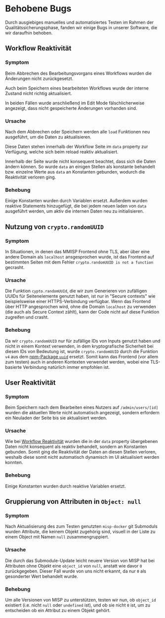 # Behobene Bugs

Durch ausgiebiges manuelles und automatisiertes Testen im Rahmen
der Qualitätssicherungsphase, fanden wir einige Bugs in unserer
Software, die wir daraufhin behoben.

## Workflow Reaktivität

### Symptom

Beim Abbrechen des Bearbeitungsvorgans eines Workflows wurden die
Änderungen nicht zurückgesetzt.

Auch beim Speichern eines bearbeiteten Workflows wurde der interne Zustand
nicht richtig aktualisiert.

In beiden Fällen wurde anschließend im Edit Mode fälschlicherweise angezeigt,
dass nicht gespeicherte Änderungen vorhanden sind.

### Ursache

Nach dem Abbrechen oder Speichern werden alle `load` Funktionen neu
ausgeführt, um die Daten zu aktualisieren.

Diese Daten stehen innerhalb der Workflow Seite im `data` property
zur Verfügung, welche sich beim reload reaktiv aktualisiert.

Innerhalb der Seite wurde nicht konsequent beachtet,
dass sich die Daten ändern können.
So wurde `data` an einigen Stellen als konstante behandelt bzw.
einzelne Werte aus `data` an Konstanten gebunden,
wodurch die Reaktivität verloren ging.

### Behebung

Einige Konstanten wurden durch Variablen ersetzt.
Außerdem wurden reaktive Statements hinzugefügt,
die bei jedem neuen laden von `data` ausgeführt werden,
um aktiv die internen Daten neu zu initialisieren.

## Nutzung von `crypto.randomUUID`

### Symptom

In Situationen, in denen das MMISP Frontend ohne TLS, aber über eine andere Domain als `localhost`
ansgesprochen wurde, ist das Frontend auf bestimmten Seiten mit dem Fehler
`crypto.randomUUID is not a function` gecrasht.

### Ursache

Die Funktion `cypto.randomUUId`, die wir zum Generieren von zufälligen UUIDs für Seitenelemente genutzt haben,
ist nur in "Secure contexts" wie beispielsweise einer HTTPS-Verbindung verfügbar.
Wenn das Frontend über HTTP angesprochen wird, ohne die Domain `localhost` zu verwenden (die auch als Secure Context zählt),
kann der Code nicht auf diese Funktion zugreifen und crasht.

### Behebung

Da wir `crypto.randomUUID` nur für zufällige IDs von Inputs genutzt haben und nicht in einem Kontext verwenden,
in dem kryptografische Sicherheit bei diesen IDs von Bedeutung ist, wurde `crypto.randomUUID` durch die
Funktion `v4` aus dem [npm-Package `uuid`](https://www.npmjs.com/package/uuid) ersetzt.
Somit kann das Frontend (vor allem zum testen) auch in anderen Kontexten verwendet werden,
wobei eine TLS-basierte Verbindung natürlich immer empfohlen ist.

## User Reaktivität

### Symptom

Beim Speichern nach dem Bearbeiten eines Nutzers auf `/admin/users/[id]` wurden die aktuellen Werte
nicht automatisch angezeigt, sondern erfordern ein Neuladen der Seite bis sie aktualisiert werden.

### Ursache

Wie bei [Workflow Reaktivität](#workflow-reaktivität) wurden die in der `data` property übergebenen Daten
nicht konsequent als reaktiv behandelt, sondern an Konstanten gebunden.
Somit ging die Reaktivität der Daten an diesen Stellen verloren, weshalb diese somit nicht automatisch
dynamisch im UI aktualisiert werden konnten.

### Behebung

Einige Konstanten wurden durch reaktive Variablen ersetzt.

## Gruppierung von Attributen in `Object: null`

### Symptom

Nach Aktualisierung des zum Testen genutzten `misp-docker` git Submoduls wurden Attribute, die keinem
Objekt zugehörig sind, visuell in der Liste zu einem Object mit Namen `null` zusammengruppiert.

### Ursache

Die durch das Submodule-Update leicht neuere Version von MISP hat bei Attributen ohne Objekt eine
`object_id` von `null`, anstatt wie davor `0` zurückgegeben.
Dieser Fall wurde von uns nicht erkannt, da nur `0` als gesonderter Wert behandelt wurde.

### Behebung

Um alle Versionen von MISP zu unterstützen, testen wir nun, ob `object_id` existiert (i.e. nicht `null` oder `undefined` ist), und ob sie nicht `0` ist, um zu entscheiden ob ein Attribut zu einem Objekt gehört.
